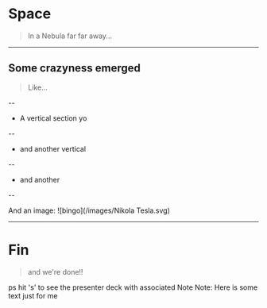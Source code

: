 # Space
> In a Nebula far far away...

---

## Some crazyness emerged
> Like...

--

* A vertical  section yo

--

* and another vertical

--

* and another

--

And an image:
![bingo](/images/Nikola Tesla.svg)

---

# Fin
> and we're done!!

ps hit 's' to see the presenter deck with associated Note
Note: Here is some text just for me

